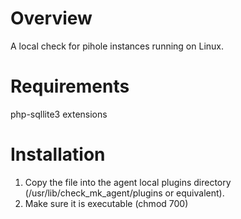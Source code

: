 # Overview

A local check for pihole instances running on Linux.

# Requirements

php-sqllite3 extensions

# Installation

1. Copy the file into the agent local plugins directory (/usr/lib/check_mk_agent/plugins or equivalent).
2. Make sure it is executable (chmod 700)
